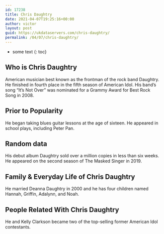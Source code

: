 ```yaml
---
id: 17238
title: Chris Daughtry
date: 2021-04-07T19:25:16+00:00
author: victor
layout: post
guid: https://ukdataservers.com/chris-daughtry/
permalink: /04/07/chris-daughtry/
---
```


* some text
{: toc}


## Who is Chris Daughtry



American musician best known as the frontman of the rock band Daughtry. He finished in fourth place in the fifth season of American Idol. His band&#8217;s song &#8220;It&#8217;s Not Over&#8221; was nominated for a Grammy Award for Best Rock Song in 2008.

                
                
                
## Prior to Popularity



He began taking blues guitar lessons at the age of sixteen. He appeared in school plays, including Peter Pan.

                
                
                
## Random data



His debut album Daughtry sold over a million copies in less than six weeks. He appeared on the second season of The Masked Singer in 2019. 

                
                
                
## Family & Everyday Life of Chris Daughtry



He married Deanna Daughtry in 2000 and he has four children named Hannah, Griffin, Adalynn, and Noah.

                
                
                
## People Related With Chris Daughtry



He and Kelly Clarkson became two of the top-selling former American Idol contestants.

                
              
            
          
          
          